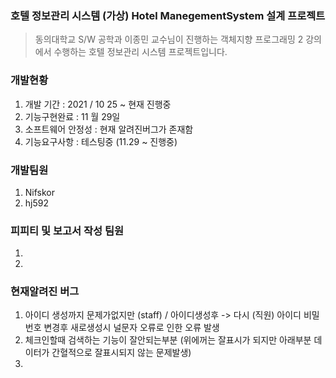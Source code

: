 ### 호텔 정보관리 시스템 (가상) Hotel ManegementSystem 설계 프로젝트 
>동의대학교 S/W 공학과 이종민  교수님이 진행하는 객체지향 프로그래밍 2 강의에서 수행하는 호텔 정보관리 시스템 프로젝트입니다. 

### 개발현황 
1. 개발 기간 : 2021 / 10 25 ~ 현재 진행중
2. 기능구현완료 : 11 월 29일 
3. 소프트웨어 안정성 : 현재 알려진버그가 존재함 
4. 기능요구사항 : 테스팅중 (11.29 ~ 진행중) 

### 개발팀원 

1. Nifskor
2. hj592

### 피피티 및 보고서 작성 팀원
1.
2.

### 현재알려진 버그 
1. 아이디 생성까지 문제가없지만 (staff) / 아이디생성후 -> 다시 (직원) 아이디 비밀번호 변경후 새로생성시 널문자 오류로 인한 오류 발생 
2. 체크인할때 검색하는 기능이 잘안되는부분 (위에꺼는 잘표시가 되지만 아래부분 데이터가 간혈적으로 잘표시되지 않는 문제발생)
3. 
